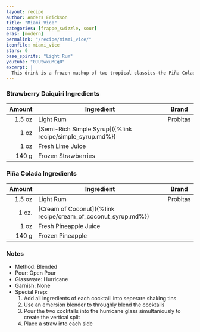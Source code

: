 ```yaml
---
layout: recipe
author: Anders Erickson
title: "Miami Vice"
categories: [frappe_swizzle, sour]
eras: [modern]
permalink: "/recipe/miami_vice/"
iconfile: miami_vice
stars: 0
base_spirits: "Light Rum"
youtube: "0JUtwxuMCg0"
excerpt: |
  This drink is a frozen mashup of two tropical classics—the Piña Colada and the Frozen Strawberry Daiquiri. It’s a crowd-pleaser in both flavor and presentation, thanks to those bold, contrasting colors. 
---
```


### Strawberry Daiquiri Ingredients

| Amount | Ingredient                                                | Brand    |
| -----: | --------------------------------------------------------- | -------- |
| 1.5 oz | Light Rum                                                 | Probitas |
|   1 oz | [Semi-Rich Simple Syrup]({%link recipe/simple_syrup.md%}) |
|   1 oz | Fresh Lime Juice                                          |
|  140 g | Frozen Strawberries                                       |

### Piña Colada Ingredients

| Amount | Ingredient                                                    | Brand    |
| -----: | ------------------------------------------------------------- | -------- |
| 1.5 oz | Light Rum                                                     | Probitas |
|  1 oz. | [Cream of Coconut]({%link recipe/cream_of_coconut_syrup.md%}) |
|   1 oz | Fresh Pineapple Juice                                         |
|  140 g | Frozen Pineapple                                              |

### Notes

- Method: Blended
- Pour: Open Pour
- Glassware: Hurricane
- Garnish: None
- Special Prep: 
  1. Add all ingredients of each cocktaill into seperare shaking tins
  1. Use an emersion blender to throughly blend the cocktails
  1. Pour the two cocktails into the hurricane glass simultaniously to create the vertical split
  1. Place a straw into each side
